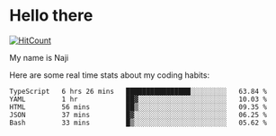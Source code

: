 # Hello there

[![HitCount](http://hits.dwyl.com/na-ji/na-ji.svg)](https://youtu.be/dQw4w9WgXcQ)

My name is Naji

Here are some real time stats about my coding habits:

<!--START_SECTION:waka-->
```text
TypeScript   6 hrs 26 mins   ████████████████░░░░░░░░░   63.84 % 
YAML         1 hr            ██▓░░░░░░░░░░░░░░░░░░░░░░   10.03 % 
HTML         56 mins         ██▒░░░░░░░░░░░░░░░░░░░░░░   09.35 % 
JSON         37 mins         █▓░░░░░░░░░░░░░░░░░░░░░░░   06.25 % 
Bash         33 mins         █▒░░░░░░░░░░░░░░░░░░░░░░░   05.62 % 
```
<!--END_SECTION:waka-->
